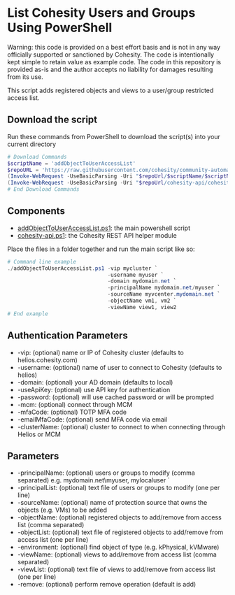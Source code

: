 # List Cohesity Users and Groups Using PowerShell

Warning: this code is provided on a best effort basis and is not in any way officially supported or sanctioned by Cohesity. The code is intentionally kept simple to retain value as example code. The code in this repository is provided as-is and the author accepts no liability for damages resulting from its use.

This script adds registered objects and views to a user/group restricted access list.

## Download the script

Run these commands from PowerShell to download the script(s) into your current directory

```powershell
# Download Commands
$scriptName = 'addObjectToUserAccessList'
$repoURL = 'https://raw.githubusercontent.com/cohesity/community-automation-samples/main/powershell'
(Invoke-WebRequest -UseBasicParsing -Uri "$repoUrl/$scriptName/$scriptName.ps1").content | Out-File "$scriptName.ps1"; (Get-Content "$scriptName.ps1") | Set-Content "$scriptName.ps1"
(Invoke-WebRequest -UseBasicParsing -Uri "$repoUrl/cohesity-api/cohesity-api.ps1").content | Out-File cohesity-api.ps1; (Get-Content cohesity-api.ps1) | Set-Content cohesity-api.ps1
# End Download Commands
```

## Components

* [addObjectToUserAccessList.ps1](https://raw.githubusercontent.com/cohesity/community-automation-samples/main/powershell/addObjectToUserAccessList/addObjectToUserAccessList.ps1): the main powershell script
* [cohesity-api.ps1](https://raw.githubusercontent.com/cohesity/community-automation-samples/main/powershell/cohesity-api/cohesity-api.ps1): the Cohesity REST API helper module

Place the files in a folder together and run the main script like so:

```powershell
# Command line example
./addObjectToUserAccessList.ps1 -vip mycluster `
                                -username myuser `
                                -domain mydomain.net `
                                -principalName mydomain.net/myuser `
                                -sourceName myvcenter.mydomain.net `
                                -objectName vm1, vm2 `
                                -viewName view1, view2
# End example
```

## Authentication Parameters

* -vip: (optional) name or IP of Cohesity cluster (defaults to helios.cohesity.com)
* -username: (optional) name of user to connect to Cohesity (defaults to helios)
* -domain: (optional) your AD domain (defaults to local)
* -useApiKey: (optional) use API key for authentication
* -password: (optional) will use cached password or will be prompted
* -mcm: (optional) connect through MCM
* -mfaCode: (optional) TOTP MFA code
* -emailMfaCode: (optional) send MFA code via email
* -clusterName: (optional) cluster to connect to when connecting through Helios or MCM

## Parameters

* -principalName: (optional) users or groups to modify (comma separated) e.g. mydomain.net\myuser, mylocaluser `
* -principalList: (optional) text file of users or groups to modify (one per line)
* -sourceName: (optional) name of protection source that owns the objects (e.g. VMs) to be added
* -objectName: (optional) registered objects to add/remove from access list (comma separated)
* -objectList: (optional) text file of registered objects to add/remove from access list (one per line)
* -environment: (optional) find object of type (e.g. kPhysical, kVMware)
* -viewName: (optional) views to add/remove from access list (comma separated)
* -viewList: (optional) text file of views to add/remove from access list (one per line)
* -remove: (optional) perform remove operation (default is add)
